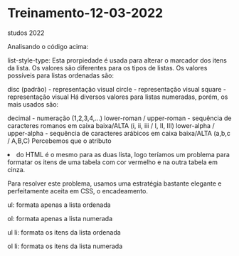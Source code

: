 # Treinamento-12-03-2022
 studos 2022


 Analisando o código acima:

list-style-type: Esta prorpiedade é usada para alterar o marcador dos itens da lista. Os valores são diferentes para os tipos de listas. Os valores possíveis para listas ordenadas são:

disc (padrão) - representação visual 
circle - representação visual 
square - representação visual 
Há diversos valores para listas numeradas, porém, os mais usados são:

decimal - numeração (1,2,3,4,...)
lower-roman / upper-roman - sequência de caracteres romanos em caixa baixa/ALTA (i, ii, iii / I, II, III)
lower-alpha / upper-alpha - sequência de caracteres arábicos em caixa baixa/ALTA (a,b,c / A,B,C)
Percebemos que o atributo <li> do HTML é o mesmo para as duas lista, logo teríamos um problema para formatar os itens de uma tabela com cor vermelho e na outra tabela em cinza.

Para resolver este problema, usamos uma estratégia bastante elegante e perfeitamente aceita em CSS, o encadeamento.

ul: formata apenas a lista ordenada

ol: formata apenas a lista numerada

ul li: formata os itens da lista ordenada

ol li: formata os itens da lista numerada
